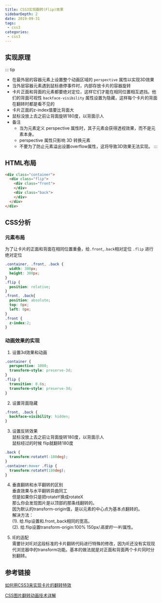 ```yaml
---
title: CSS3实现翻转(Flip)效果
sidebarDepth: 2
date: 2019-09-31
tags:
 - css3
categories:
 - css3
---
```


## 实现原理
::: tip
- 在最外层的容器元素上设置整个动画区域的 `perspective` 属性以实现3D效果
- 当外层容器元素遇到鼠标悬停事件时，内部存放卡片的容器旋转
- 卡片正面和背面的元素都要绝对定位，这样它们才能在相同位置相互遮挡。他们的背面可视性 `backface-visibility` 属性设置为隐藏，这样每个卡片的背面在翻转时都是看不见的
- 卡片正面的z-index值要比背面大
- 鼠标没放上去之前让背面旋转180度，以背面示人
- 备注
  - 当为元素定义 perspective 属性时，其子元素会获得透视效果，而不是元素本身。
  - perspective 属性只影响 3D 转换元素
  - 不要为了防止元素溢出设置overflow属性，这将导致3D效果无法实现。
:::

## HTML布局

```html
<div class="container">
  <div class="flip">
    <div class="front">
    </div>
    <div class="back">
    </div>
  </div>
</div>
```

## CSS分析

### 元素布局
为了让卡片的正面和背面在相同位置重叠，给`.front`,`.back`相对定位 `.flip` 进行绝对定位

```css
.container, .front, .back {
  width: 300px;
  height: 300px;
}
.flip {
  position: relative;
}
.front, .back{
  position: absolute;
  top: 0px;
  left: 0px;
}
.front {
  z-index:2;
}
```

### 动画效果的实现

1. 设置3d效果和动画
```css
.container {
  perspective: 1000;
  transform-style: preserve-3d;
}
.flip {
  transition: 0.6s;
  transform-style: preserve-3d;
}
```
2. 设置背面隐藏
```css
.front, .back {
  backface-visibility: hidden;
}
```
3. 设置反转效果  
鼠标没放上去之前让背面旋转180度，以背面示人  
鼠标经过的时候 flip就翻转180度
```css
.back {
  transform:rotateY(-180deg);
}
.container:hover .flip {
  transform:rotateY(180deg);
}
```
4. 垂直翻转和水平翻转的区别  
垂直效果与水平翻转异曲同工  
但是如果你只是把rotateY换成rotateX  
那么你会发现图片是以顶部的那条线翻转的。  
因为默认的transform-origin值，是以元素的中心点为基本点翻转的。  
解决方法：  
   (1). 给.flip设置和.front,.back相同的宽高。  
   (2). 给.flip设置transform-origin:100% 150px/*高度的一半*/属性。

5. IE的适配  
需要针对IE对这段标准的卡片翻转代码进行特殊的修改，因为IE还没有实现现代浏览器中的transform功能。基本的做法就是对正面和背面两个卡片同时分别翻转。

## 参考链接

[如何用CSS3来实现卡片的翻转特效](https://www.cnblogs.com/cmy1996/p/9129307.html)

[CSS图片翻转动画技术详解](http://www.webhek.com/post/css-flip.html)